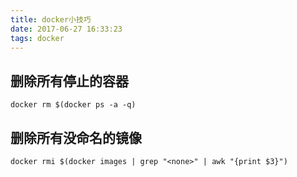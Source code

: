 ```yaml
---
title: docker小技巧
date: 2017-06-27 16:33:23
tags: docker
---
```

## 删除所有停止的容器
```
docker rm $(docker ps -a -q)
```

## 删除所有没命名的镜像
```
docker rmi $(docker images | grep "<none>" | awk "{print $3}")
```